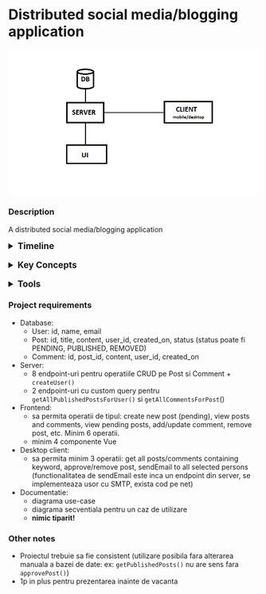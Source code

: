 # Distributed social media/blogging application
![System architecture](docs/project_architecture.png)
### Description
A distributed social media/blogging application

<details>
  <summary style="font-size: 1.25em;"><b>Timeline</b></summary>

1. intro & install tools
2. server (java spring)
3. free session
4. mobile (android)/desktop app (C#)
5. frontend (vue)
6. free session
7. final presentation
</details>
<br>
<details>
  <summary style="font-size: 1.25em;"><b>Key Concepts</b></summary>

- [java, jdk](https://www.scaler.com/topics/java/how-java-program-works/)
- [java Spring, dependency injection](https://docs.spring.io/spring-framework/docs/3.2.x/spring-framework-reference/html/overview.html)

- [API](https://www.postman.com/what-is-an-api/), [API endpoint](https://blog.postman.com/what-is-an-api-endpoint/), [Postman](https://www.geeksforgeeks.org/introduction-postman-api-development/)
- [JSON](https://www.w3schools.com/whatis/whatis_json.asp)
- [HTTP](https://www.geeksforgeeks.org/what-is-http/)
- [Rest](https://www.geeksforgeeks.org/rest-api-introduction/)
- [Get, Post, Put/Patch, Delete](https://restfulapi.net/http-methods/)

- [SQL](https://www.w3schools.com/sql/sql_intro.asp) / [CRUD operations](https://www.freecodecamp.org/news/crud-operations-explained/)
- [ORM](https://www.baeldung.com/cs/object-relational-mapping), [JDBC, JPA] (https://www.baeldung.com/jpa-vs-jdbc), Hibernate, SpringDataJPA

- optional: [Docker](https://www.simplilearn.com/tutorials/docker-tutorial/getting-started-with-docker)
</details>
<br>
<details>
  <summary style="font-size: 1.25em;"><b>Tools</b></summary>
Install following tools:

- [Git](https://git-scm.com/downloads/win), [setup credentials locally](https://www.geeksforgeeks.org/how-to-set-git-username-and-password-in-gitbash/)
- [jdk](https://www.oracle.com/java/technologies/downloads), [mvn](https://maven.apache.org/download.cgi), [Intellij community edition](https://www.jetbrains.com/idea/download)
- [Postman](https://www.postman.com/downloads/)
- [Mysql installer](https://dev.mysql.com/downloads/installer/): install Mysql workbench, Mysql server, jdbc(JConnector)
- spring project initializer: https://start.spring.io/
- optional: [Docker](https://spring.io/guides/gs/spring-boot-docker)

Check installation in cmd:
- `git --version`
- `java --version`
- `mvn --version`
</details>

### Project requirements
- Database:
  - User: id, name, email
  - Post: id, title, content, user_id, created_on, status (status poate fi PENDING, PUBLISHED, REMOVED)
  - Comment: id, post_id, content, user_id, created_on
- Server:
  - 8 endpoint-uri pentru operatiile CRUD pe Post si Comment + `createUser()`
  - 2 endpoint-uri cu custom query pentru `getAllPublishedPostsForUser()` si `getAllCommentsForPost`()
- Frontend:
  - sa permita operatii de tipul: create new post (pending), view posts and comments, view pending posts, add/update comment, remove post, etc. Minim 6 operatii.
  - minim 4 componente Vue
- Desktop client:
  - sa permita minim 3 operatii: get all posts/comments containing keyword, approve/remove post, sendEmail to all selected persons (functionalitatea de sendEmail este inca un endpoint din server, se implementeaza usor cu SMTP, exista cod pe net)
- Documentatie:
  - diagrama use-case
  - diagrama secventiala pentru un caz de utilizare
  - **nimic tiparit!**

### Other notes
- Proiectul trebuie sa fie consistent (utilizare posibila fara alterarea manuala a bazei de date: ex: `getPublishedPosts()` nu are sens fara `approvePost()`)
- 1p in plus pentru prezentarea inainte de vacanta